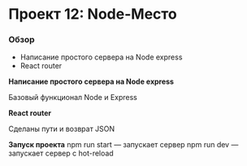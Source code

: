 # Проект 12: Node-Место



### Обзор

* Написание простого сервера на Node express
* React router

**Написание простого сервера на Node express**

Базовый функционал Node и Express

**React router**

Сделаны пути и возврат JSON


**Запуск проекта**
npm run start — запускает сервер
npm run dev — запускает сервер с hot-reload